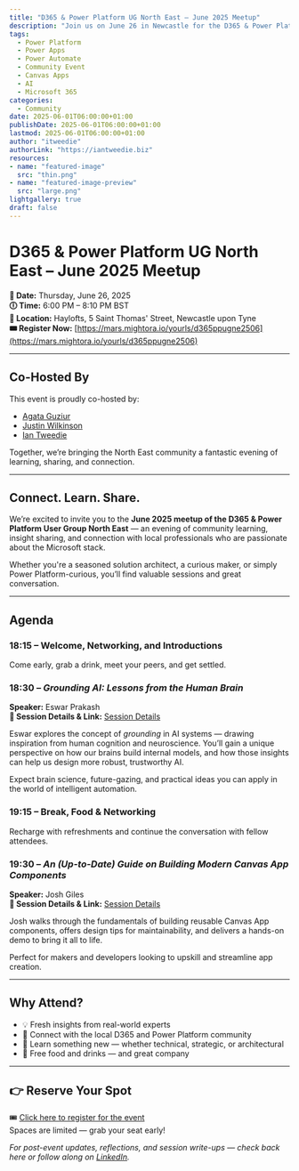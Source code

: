 ```yaml
---
title: "D365 & Power Platform UG North East – June 2025 Meetup"
description: "Join us on June 26 in Newcastle for the D365 & Power Platform UG North East meetup. Network with the community and learn from expert sessions on AI grounding and modern Canvas App components."
tags:
  - Power Platform
  - Power Apps
  - Power Automate
  - Community Event
  - Canvas Apps
  - AI
  - Microsoft 365
categories:
  - Community
date: 2025-06-01T06:00:00+01:00
publishDate: 2025-06-01T06:00:00+01:00
lastmod: 2025-06-01T06:00:00+01:00
author: "itweedie"
authorLink: "https://iantweedie.biz"
resources:
- name: "featured-image"
  src: "thin.png"
- name: "featured-image-preview"
  src: "large.png"
lightgallery: true
draft: false
---
```


# D365 & Power Platform UG North East – June 2025 Meetup

**📅 Date:** Thursday, June 26, 2025  
**🕕 Time:** 6:00 PM – 8:10 PM BST  
**📍 Location:** Haylofts, 5 Saint Thomas' Street, Newcastle upon Tyne  
**🎟️ Register Now:** [https://mars.mightora.io/yourls/d365ppugne2506](https://mars.mightora.io/yourls/d365ppugne2506)

---

## Co-Hosted By

This event is proudly co-hosted by:

- [Agata Guziur](https://www.linkedin.com/in/agata-guziur-90b707192)  
- [Justin Wilkinson](https://www.linkedin.com/in/justinwilkinson1000)  
- [Ian Tweedie](https://iantweedie.biz)

Together, we’re bringing the North East community a fantastic evening of learning, sharing, and connection.

---

## Connect. Learn. Share.

We’re excited to invite you to the **June 2025 meetup of the D365 & Power Platform User Group North East** — an evening of community learning, insight sharing, and connection with local professionals who are passionate about the Microsoft stack.

Whether you're a seasoned solution architect, a curious maker, or simply Power Platform-curious, you’ll find valuable sessions and great conversation.

---

## Agenda

### 18:15 – Welcome, Networking, and Introductions

Come early, grab a drink, meet your peers, and get settled.

### 18:30 – *Grounding AI: Lessons from the Human Brain*

**Speaker:** Eswar Prakash  
**📌 Session Details & Link:** [Session Details](https://mars.mightora.io/yourls/d365ppugne2506eswar)

Eswar explores the concept of *grounding* in AI systems — drawing inspiration from human cognition and neuroscience. You’ll gain a unique perspective on how our brains build internal models, and how those insights can help us design more robust, trustworthy AI.

Expect brain science, future-gazing, and practical ideas you can apply in the world of intelligent automation.

### 19:15 – Break, Food & Networking

Recharge with refreshments and continue the conversation with fellow attendees.

### 19:30 – *An (Up-to-Date) Guide on Building Modern Canvas App Components*

**Speaker:** Josh Giles  
**📌 Session Details & Link:** [Session Details](https://mars.mightora.io/yourls/d365ppugne2506josh)

Josh walks through the fundamentals of building reusable Canvas App components, offers design tips for maintainability, and delivers a hands-on demo to bring it all to life.

Perfect for makers and developers looking to upskill and streamline app creation.

---

## Why Attend?

- 💡 Fresh insights from real-world experts  
- 👥 Connect with the local D365 and Power Platform community  
- 🧠 Learn something new — whether technical, strategic, or architectural  
- 🍕 Free food and drinks — and great company

---

## 👉 Reserve Your Spot

🎟️ [Click here to register for the event](https://mars.mightora.io/yourls/d365ppugne2506)  
Spaces are limited — grab your seat early!

*For post-event updates, reflections, and session write-ups — check back here or follow along on [LinkedIn](https://linkedin.com/in/ian-tweedie).*